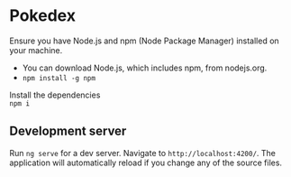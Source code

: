 # Pokedex

Ensure you have Node.js and npm (Node Package Manager) installed on your machine. 
- You can download Node.js, which includes npm, from nodejs.org.
- ```npm install -g npm```

 Install the dependencies  
```npm i```

## Development server

Run `ng serve` for a dev server. Navigate to `http://localhost:4200/`. The application will automatically reload if you change any of the source files.
